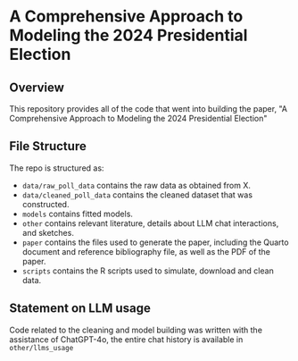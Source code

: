 # A Comprehensive Approach to Modeling the 2024 Presidential Election

## Overview

This repository provides all of the code that went into building the paper, "A Comprehensive Approach to Modeling the 2024 Presidential Election"


## File Structure

The repo is structured as:

-   `data/raw_poll_data` contains the raw data as obtained from X.
-   `data/cleaned_poll_data` contains the cleaned dataset that was constructed.
-   `models` contains fitted models. 
-   `other` contains relevant literature, details about LLM chat interactions, and sketches.
-   `paper` contains the files used to generate the paper, including the Quarto document and reference bibliography file, as well as the PDF of the paper. 
-   `scripts` contains the R scripts used to simulate, download and clean data.


## Statement on LLM usage

Code related to the cleaning and model building was written with the assistance of ChatGPT-4o, the entire chat history is available in `other/llms_usage`
